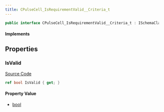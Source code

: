 ```yaml
---
title: CPulseCell_IsRequirementValid__Criteria_t
---
```


```csharp
public interface CPulseCell_IsRequirementValid__Criteria_t : ISchemaClass<CPulseCell_IsRequirementValid__Criteria_t>, ISchemaField, ISchemaClass, INativeHandle
```

#### Implements

## Properties

### IsValid

[Source Code](https://github.com/swiftly-solution/swiftlys2/blob/beta/managed/src/SwiftlyS2.Generated/Schemas/Interfaces/CPulseCell_IsRequirementValid__Criteria_t.cs#L16)

```csharp
ref bool IsValid { get; }
```

#### Property Value

- [bool](https://learn.microsoft.com/dotnet/api/system.boolean)

